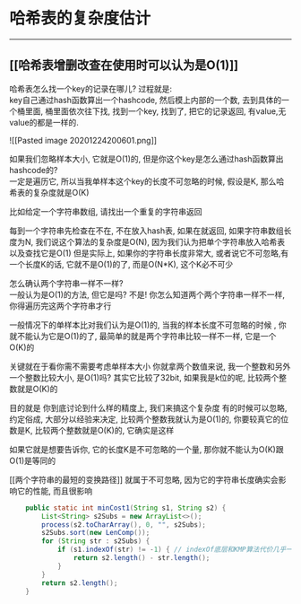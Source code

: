 # 哈希表的复杂度估计

---

## [[哈希表增删改查在使用时可以认为是O(1)]]


哈希表怎么找一个key的记录在哪儿? 
过程就是:  
key自己通过hash函数算出一个hashcode, 然后模上内部的一个数, 去到具体的一个桶里面,
桶里面依次往下找, 找到一个key, 找到了, 把它的记录返回, 有value,无value的都是一样的.


![[Pasted image 20201224200601.png]]

如果我们忽略样本大小, 它就是O(1)的, 
但是你这个key是怎么通过hash函数算出hashcode的?  
一定是遍历它, 所以当我单样本这个key的长度不可忽略的时候, 假设是K, 那么哈希表的复杂度就是O(K)

比如给定一个字符串数组, 请找出一个重复的字符串返回  

每到一个字符串先检查在不在, 不在放入hash表, 如果在就返回, 如果字符串数组长度为N,
我们说这个算法的复杂度是O(N), 因为我们认为把单个字符串放入哈希表以及查找它是O(1)
但是实际上, 如果你的字符串长度非常大, 或者说它不可忽略,有一个长度K的话, 它就不是O(1)的了, 而是O(N\*K), 这个K必不可少

怎么确认两个字符串一样不一样?  
一般认为是O(1)的方法, 但它是吗? 不是!
你怎么知道两个两个字符串一样不一样, 你得遍历完这两个字符串才行

一般情况下的单样本比对我们认为是O(1)的, 当我的样本长度不可忽略的时候 , 你就不能认为它是O(1)的了, 最简单的就是两个字符串比较一样不一样, 它是一个O(K)的

关键就在于看你需不需要考虑单样本大小
你就拿两个数值来说, 我一个整数和另外一个整数比较大小, 是O(1)吗?
其实它比较了32bit, 如果我是k位的呢, 比较两个整数就是O(K)的

目的就是 你到底讨论到什么样的精度上, 我们来搞这个复杂度
有的时候可以忽略, 约定俗成, 大部分以经验来决定, 比较两个整数我就认为是O(1)的, 
你要较真它的位数是K, 比较两个整数就是O(K)的, 它确实是这样

如果它就是想要告诉你, 它的长度K是不可忽略的一个量, 那你就不能认为O(K)跟O(1)是等同的

[[两个字符串的最短的变换路径]] 就属于不可忽略, 因为它的字符串长度确实会影响它的性能, 而且很影响

```java
	public static int minCost1(String s1, String s2) {
		List<String> s2Subs = new ArrayList<>();
		process(s2.toCharArray(), 0, "", s2Subs);
		s2Subs.sort(new LenComp());
		for (String str : s2Subs) {
			if (s1.indexOf(str) != -1) { // indexOf底层和KMP算法代价几乎一样，也可以用KMP代替
				return s2.length() - str.length();
			}
		}
		return s2.length();
	}
```


